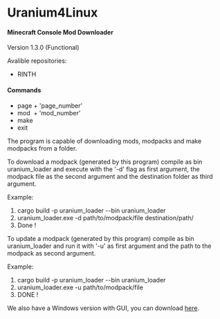 # Uranium4Linux
 
<h4> Minecraft Console Mod Downloader</h4>


Version 1.3.0 (Functional)


Avalible repositories: <br>
- RINTH

<h4> Commands </h4>

- page + 'page_number' 
- mod&nbsp; + 'mod_number' 
- make 
- exit

The program is capable of downloading mods, modpacks and make modpacks from a folder.

To download a modpack (generated by this program) compile as bin uranium_loader and execute with the '-d' flag 
as first argument, the modpack file as the second argument and the destination folder as third argument.

Example: <br>
<ol>
<li> cargo build -p uranium_loader --bin uranium_loader</li>
<li> uranium_loader.exe -d path/to/modpack/file destination/path/</li>
<li> Done !</li>
</ol>

To update a modpack (generated by this program) compile as bin uranium_loader and run it with '-u' as first argument and the path to the modpack as second argument.

Example: <br>
<ol>
<li> cargo build -p uranium_loader --bin uranium_loader</li>
<li> uranium_loader.exe -u path/to/modpack/file </li>
<li> DONE ! </li>
</ol>

We also have a Windows version with GUI, you can download [here]. <br> 





[here]: https://github.com/ElPsyKoongroo/MinecraftModDownloader
